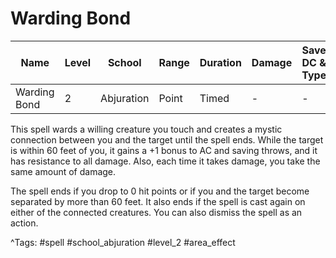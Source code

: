 # Warding Bond

| Name | Level | School | Range | Duration | Damage | Save DC & Type |
|------|-------|--------|-------|----------|--------|----------------|
| Warding Bond | 2 | Abjuration | Point | Timed | - | - |

This spell wards a willing creature you touch and creates a mystic connection between you and the target until the spell ends. While the target is within 60 feet of you, it gains a +1 bonus to AC and saving throws, and it has resistance to all damage. Also, each time it takes damage, you take the same amount of damage.

The spell ends if you drop to 0 hit points or if you and the target become separated by more than 60 feet. It also ends if the spell is cast again on either of the connected creatures. You can also dismiss the spell as an action.

^Tags: #spell #school_abjuration #level_2 #area_effect
